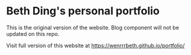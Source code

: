 # Beth Ding's personal portfolio

This is the original version of the website. Blog component will not be updated on this repo.

Visit full version of this website at https://wenrrrbeth.github.io/portfolio/
